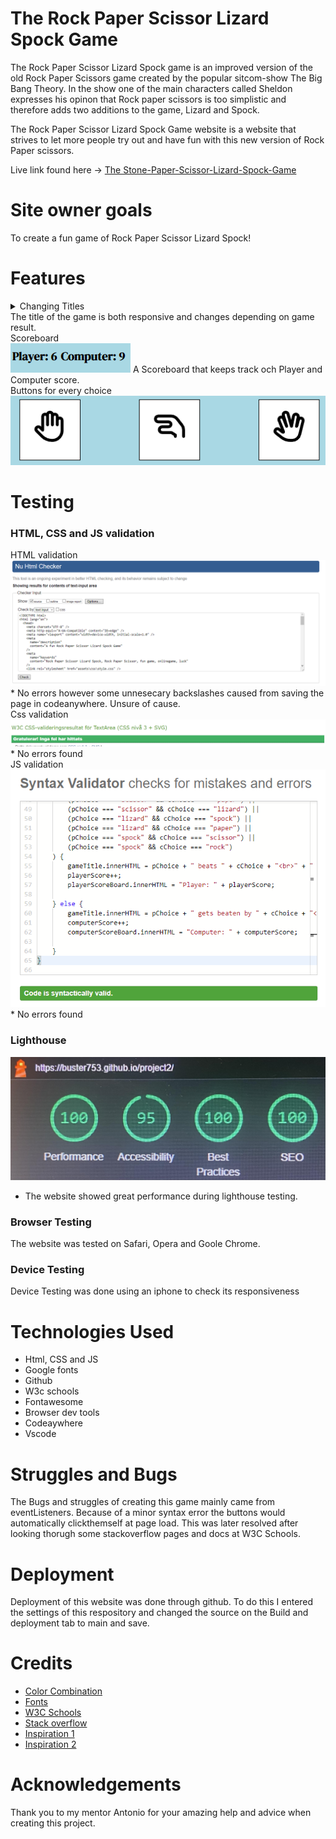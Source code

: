 # The Rock Paper Scissor Lizard Spock Game

The Rock Paper Scissor Lizard Spock game is an improved version of the old Rock Paper Scissors game created by the popular sitcom-show The Big Bang Theory. In the show one of the main characters called Sheldon expresses his opinon that Rock paper scissors is too simplistic and therefore adds two additions to the game, Lizard and Spock.

The Rock Paper Scissor Lizard Spock Game website is a website that strives to let more people try out and have fun with this new version of Rock Paper scissors.

Live link found here -> [The Stone-Paper-Scissor-Lizard-Spock-Game](https://buster753.github.io/project2/)

# Site owner goals
To create a fun game of Rock Paper Scissor Lizard Spock!

# Features

<details>
<summary>Changing Titles</summary>
<img src="assets/images/project 2 titel.png">
<img src="assets/images/project 2 titel2.png">
</details>
The title of the game is both responsive and changes depending on game result.

<summary>Scoreboard</summary>
<img src="assets/images/scoreboard.png">
</details>
A Scoreboard that keeps track och Player and Computer score.

<summary>Buttons for every choice</summary>
<img src="assets/images/buttons.png">
</details>

# Testing

### HTML, CSS and JS validation

<summary>HTML validation</summary>
<img src="assets/images/htmlvalidatorproject2.png">
</details>
* No errors however some unnesecary backslashes caused from saving the page in codeanywhere. Unsure of cause.

<summary>Css validation</summary>
<img src="assets/images/cssvalidatorproject2.png">
</details>
* No errors found

<summary>JS validation</summary>
<img src="assets/images/JSvalidatorproject2.png">
</details>
* No errors found


### Lighthouse

<img src="assets/images/lighthouse.jpg">

* The website showed great performance during lighthouse testing.

### Browser Testing
The website was tested on Safari, Opera and Goole Chrome.

### Device Testing
Device Testing was done using an iphone to check its responsiveness

# Technologies Used

* Html, CSS and JS
* Google fonts
* Github
* W3c schools
* Fontawesome
* Browser dev tools
* Codeaywhere
* Vscode
  
# Struggles and Bugs
The Bugs and struggles of creating this game mainly came from eventListeners. 
Because of a minor syntax error the buttons would automatically clickthemself at page load.
This was later resolved after looking thorugh some stackoverflow pages and docs at W3C Schools.

# Deployment
Deployment of this website was done through github. 
To do this I entered the settings of this respository 
and changed the source on the Build and deployment tab to main and save.

# Credits

* [Color Combination](<https://webflow.com/blog/best-color-combinations>)
* [Fonts](https://fonts.google.com)
* [W3C Schools](https://www.w3schools.com)
* [Stack overflow](https://stackoverflow.com)
* [Inspiration 1](https://www.codewithfaraz.com/content/107/create-rock-paper-scissors-game-with-html-css-and-javascript#javascript-code)
* [Inspiration 2](https://www.geeksforgeeks.org/rock-paper-and-scissor-game-using-javascript/)

# Acknowledgements
Thank you to my mentor Antonio for your amazing help and advice when creating this project.